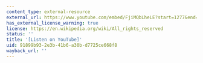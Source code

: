```yaml
---
content_type: external-resource
external_url: https://www.youtube.com/embed/FjiMQbLheLE?start=1277&end=1444
has_external_license_warning: true
license: https://en.wikipedia.org/wiki/All_rights_reserved
status: ''
title: '[Listen on YouTube]'
uid: 91899b93-2e3b-41b6-a30b-d7725ce668f8
wayback_url: ''
---
```

